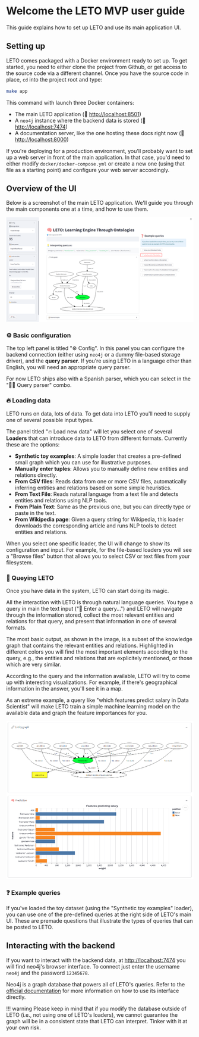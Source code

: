 # Welcome the LETO MVP user guide

This guide explains how to set up LETO and use its main application UI.

## Setting up

LETO comes packaged with a Docker environment ready to set up.
To get started, you need to either clone the project from Github, or get access to the source code via a different channel.
Once you have the source code in place, `cd` into the project root and type:

```bash
make app
```

This command with launch three Docker containers:

- The main LETO application (🔗 <http://localhost:8501>)
- A `neo4j` instance where the backend data is stored (🔗 <http://localhost:7474>)
- A documentation server, like the one hosting these docs right now (🔗 <http://localhost:8000>)

If you're deploying for a production environment, you'll probably want to set up a web server in front of the main application.
In that case, you'd need to either modify `docker/docker-compose.yml` or create a new one (using that file as a starting point) and configure your web server accordingly.

## Overview of the UI

Below is a screenshot of the main LETO application.
We'll guide you through the main components one at a time, and how to use them.

![Main UI of the LETO MVP](../img/main-ui.png)

### ⚙️ Basic configuration

The top left panel is titled "⚙️ Config".
In this panel you can configure the backend connection (either using `neo4j` or a dummy file-based storage driver), and the **query parser**.
If you're using LETO in a language other than English, you will need an appropriate query parser.

For now LETO ships also with a Spanish parser, which you can select in the "🧙‍♂️ Query parser" combo.

### 🔥 Loading data

LETO runs on data, lots of data. To get data into LETO you'll need to supply one of several possible input types.

The panel titled "🔥 Load new data" will let you select one of several **Loaders** that can introduce data to LETO from different formats.
Currently these are the options:

- **Synthetic toy examples**: A simple loader that creates a pre-defined small graph which you can use for illustrative purposes.
- **Manually enter tuples**: Allows you to manually define new entities and relations directly.
- **From CSV files**: Reads data from one or more CSV files, automatically inferring entities and relations based on some simple heuristics.
- **From Text File**: Reads natural language from a text file and detects entities and relations using NLP tools.
- **From Plain Text**: Same as the previous one, but you can directly type or paste in the text.
- **From Wikipedia page**: Given a query string for Wikipedia, this loader downloads the corresponding article and runs NLP tools to detect entities and relations.

When you select one specific loader, the UI will change to show its configuration and input. For example, for the file-based loaders you will see a "Browse files" button that allows you to select CSV or text files from your filesystem.

### 🔮 Queying LETO

Once you have data in the system, LETO can start doing its magic.

All the interaction with LETO is through natural language queries. You type a query in main the text input ("🔮 Enter a query...") and LETO will navigate through the information stored, collect the most relevant entities and relations for that query, and present that information in one of several formats.

The most basic output, as shown in the image, is a subset of the knowledge graph that contains the relevant entities and relations.
Highlighted in different colors you will find the most important elements according to the query, e.g., the entities and relations that are explicitely mentioned, or those which are very similar.

According to the query and the information available, LETO will try to come up with interesting visualizations.
For example, if there's geographical information in the answer, you'll see it in a map.

As an extreme example, a query like "which features predict salary in Data Scientist" will make LETO train a simple machine learning model on the available data and graph the feature importances for you.

![Visualizing feature importances](../img/visualization.png)

### ❓ Example queries

If you've loaded the toy dataset (using the "Synthetic toy examples" loader), you can use one of the pre-defined queries at the right side of LETO's main UI.
These are premade questions that illustrate the types of queries that can be posted to LETO.

## Interacting with the backend

If you want to interact with the backend data, at <http://localhost:7474> you will find neo4j's browser interface.
To connect just enter the username `neo4j` and the password `12345678`.

Neo4j is a graph database that powers all of LETO's queries. Refer to the [official documentation](https://neo4j.com/docs/) for more information on how to use its interface directly.

!!! warning
    Please keep in mind that if you modify the database outside of LETO (i.e., not using one of LETO's loaders), we cannot guarantee the graph will be in a consistent state that LETO can interpret. Tinker with it at your own risk.